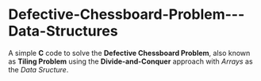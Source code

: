 # Defective-Chessboard-Problem---Data-Structures

A simple **C** code to solve the **Defective Chessboard Problem**, also known as **Tiling Problem** using the **Divide-and-Conquer** approach with *Arrays* as the _Data Sructure_.
